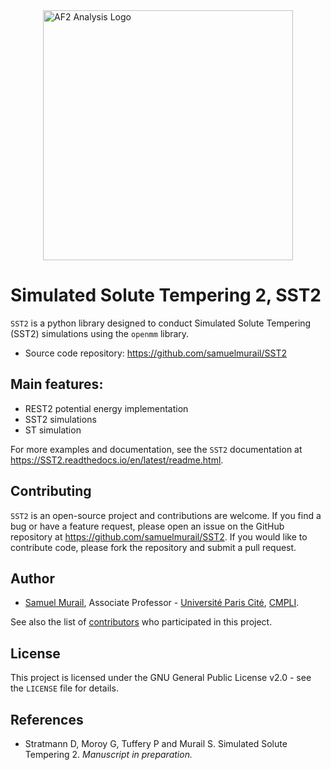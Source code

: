 <img src="https://raw.githubusercontent.com/samuelmurail/SST2/master/docs/source/logo.jpeg" alt="AF2 Analysis Logo" width="400" style="display: block; margin: auto;"/>

# Simulated Solute Tempering 2, SST2

``SST2`` is a python library designed to conduct Simulated Solute
Tempering (SST2) simulations using the `openmm` library.


* Source code repository:
   https://github.com/samuelmurail/SST2


## Main features:

- REST2 potential energy implementation
- SST2 simulations
- ST simulation

For more examples and documentation, see the ``SST2`` documentation at
https://SST2.readthedocs.io/en/latest/readme.html.

## Contributing

``SST2`` is an open-source project and contributions are welcome. If
you find a bug or have a feature request, please open an issue on the GitHub
repository at https://github.com/samuelmurail/SST2. If you would like
to contribute code, please fork the repository and submit a pull request.

## Author

* [Samuel Murail](https://samuelmurail.github.io/PersonalPage/), Associate Professor - [Université Paris Cité](https://u-paris.fr), [CMPLI](http://bfa.univ-paris-diderot.fr/equipe-8/).

See also the list of [contributors](https://github.com/samuelmurail/SST2/contributors) who participated in this project.

## License

This project is licensed under the GNU General Public License v2.0 - see the ``LICENSE`` file for details.

## References

- Stratmann D, Moroy G, Tuffery P and Murail S. Simulated Solute Tempering 2.
*Manuscript in preparation.*
